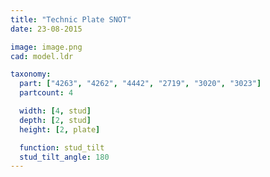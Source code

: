 ```yaml
---
title: "Technic Plate SNOT"
date: 23-08-2015

image: image.png
cad: model.ldr

taxonomy:
  part: ["4263", "4262", "4442", "2719", "3020", "3023"]
  partcount: 4

  width: [4, stud]
  depth: [2, stud]
  height: [2, plate]

  function: stud_tilt
  stud_tilt_angle: 180
---
```

